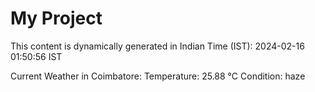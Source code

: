 # My Project

This content is dynamically generated in Indian Time (IST): 2024-02-16 01:50:56 IST


Current Weather in Coimbatore:
Temperature: 25.88 °C
Condition: haze
